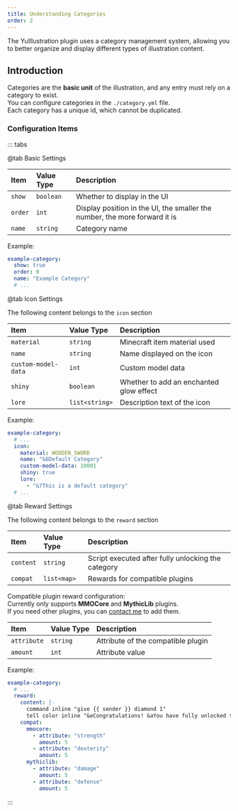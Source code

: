 ```yaml
---
title: Understanding Categories
order: 2
---
```


The YuIllustration plugin uses a category management system, allowing you to better organize and display different types of illustration content.

## Introduction

Categories are the **basic unit** of the illustration, and any entry must rely on a category to exist.  
You can configure categories in the `./category.yml` file.  
Each category has a unique id, which cannot be duplicated.

### Configuration Items

::: tabs

@tab Basic Settings

| Item | Value Type | Description |
| :--- | :--- | :--- 
| `show` | `boolean` | Whether to display in the UI |
| `order` | `int` | Display position in the UI, the smaller the number, the more forward it is |
| `name` | `string` | Category name |

Example:
```yaml
example-category:
  show: true
  order: 0
  name: "Example Category"
  # ...
```

@tab Icon Settings

The following content belongs to the `icon` section

| Item | Value Type | Description |
| :--- | :--- | :--- 
| `material` | `string` | Minecraft item material used |
| `name` | `string` | Name displayed on the icon |
| `custom-model-data` | `int` | Custom model data |
| `shiny` | `boolean` | Whether to add an enchanted glow effect |
| `lore` | `list<string>` | Description text of the icon |

Example:
```yaml
example-category:
  # ...
  icon:
    material: WOODEN_SWORD
    name: "&6Default Category"
    custom-model-data: 10001
    shiny: true
    lore:
      - "&7This is a default category"
  # ...
```

@tab Reward Settings

The following content belongs to the `reward` section

| Item | Value Type | Description |
| :--- | :--- | :--- 
| `content` | `string` | Script executed after fully unlocking the category |
| `compat` | `list<map>` | Rewards for compatible plugins |

Compatible plugin reward configuration:  
Currently only supports **MMOCore** and **MythicLib** plugins.  
If you need other plugins, you can [contact me](https://discord.com/invite/SzPBHGttaR) to add them.

| Item | Value Type | Description |
| :--- | :--- | :--- 
| `attribute` | `string` | Attribute of the compatible plugin |
| `amount` | `int` | Attribute value |

Example:  
```yaml
example-category:
  # ...
  reward:
    content: |-
      command inline "give {{ sender }} diamond 1"
      tell color inline "&eCongratulations! &aYou have fully unlocked the category &e{{ &category }} &a!"
    compat:
      mmocore:
        - attribute: "strength"
          amount: 5
        - attribute: "dexterity"
          amount: 5
      mythiclib:
        - attribute: "damage"
          amount: 5
        - attribute: "defense"
          amount: 5
```
::: 